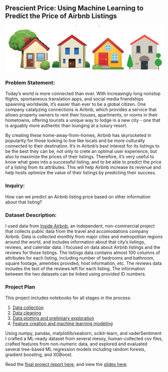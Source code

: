 ## Prescient Price: Using Machine Learning to Predict the Price of Airbnb Listings 
<img src='homes.png'> 

### Problem Statement:
Today’s world is more connected than ever. With increasingly long nonstop flights, spontaneous translation apps, and social media friendships spawning worldwide, it’s easier than ever to be a global citizen. One company catalyzing connections is Airbnb, which provides a service that allows property owners to rent their houses, apartments, or rooms in their hometowns, offering tourists a unique way to lodge in a new city - one that is arguably more authentic than lounging at a luxury resort.

By creating these home-away-from-homes, Airbnb has skyrocketed in popularity for those looking to live like locals and be more culturally connected to their destination. It’s in Airbnb’s best interest for its listings to be the best they can be, not only to crete an optimal user experience, but also to maximize the prices of their listings. Therefore, it’s very useful to know what goes into a successful listing, and to be able to predict the price of a listing from its attributes. This will help Airbnb increase its revenue and help hosts optimize the value of their listings by predicting their success.
 
### Inquiry:
How can we predict an Airbnb listing price based on other information about that listing?

### Dataset Description:
I used data from [Inside Airbnb](http://insideairbnb.com/get-the-data.html), an independent, non-commercial project that collects public data from the travel and accomodations company Airbnb. Data is collected monthly from major cities and metropolitan regions around the world, and includes information about that city’s listings, reviews, and calendar data. I focused on data about Airbnb listings and the reviews for those listings. The listings data contains almost 100 columns of attributes for each listing, including number of bedrooms and bathroom, square footage, amenities provided, host information, etc. The reviews data includes the text of the reviews left for each listing. The information between the two datasets can be linked using provided ID numbers.

### Project Plan
This project includes notebooks for all stages in the process: 
1. [Data collection](https://github.com/clairemiles/prescient-price/blob/master/0_data-collection.ipynb)
1. [Data cleaning](https://github.com/clairemiles/prescient-price/blob/master/1_cleaning.ipynb)
1. [Data plotting and prelimiary exploration](https://github.com/clairemiles/prescient-price/blob/master/2_plots.ipynb)
1. [Feature creation and machine learning modeling](https://github.com/clairemiles/prescient-price/blob/master/3_analysis.ipynb)

Using numpy, pandas, matplotlib/seaborn, scikit-learn, and vaderSentiment I crafted a ML-ready dataset from several messy, human-collected csv files, crafted features from non-numeric data, and explored and evaluated several tree-based ML regression models including random forests, gradient boosting, and XGBoost.

Read the [final project report here](https://github.com/clairemiles/prescient-price/blob/master/prescient_price_report.pdf), and view the [slides here](https://github.com/clairemiles/prescient-price/blob/master/prescient_price_slides.pdf).

